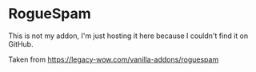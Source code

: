 # RogueSpam

This is not my addon, I'm just hosting it here because I couldn't find it on GitHub.

Taken from https://legacy-wow.com/vanilla-addons/roguespam
